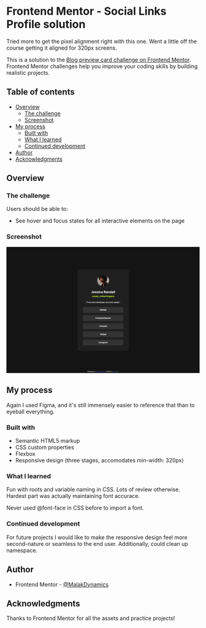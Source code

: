 # Frontend Mentor - Social Links Profile solution

Tried more to get the pixel alignment right with this one. Went a little off the course getting it aligned for 320px screens.

This is a solution to the [Blog preview card challenge on Frontend Mentor](https://www.frontendmentor.io/challenges/blog-preview-card-ckPaj01IcS). Frontend Mentor challenges help you improve your coding skills by building realistic projects. 

## Table of contents

- [Overview](#overview)
  - [The challenge](#the-challenge)
  - [Screenshot](#screenshot)
- [My process](#my-process)
  - [Built with](#built-with)
  - [What I learned](#what-i-learned)
  - [Continued development](#continued-development)
- [Author](#author)
- [Acknowledgments](#acknowledgments)

## Overview

### The challenge

Users should be able to:

- See hover and focus states for all interactive elements on the page

### Screenshot

<img src="./assets/images/Desktop_Screenshot.png" width="600">

## My process

Again I used Figma, and it's still immensely easier to reference that than to eyeball everything.

### Built with

- Semantic HTML5 markup
- CSS custom properties
- Flexbox
- Responsive design (three stages, accomodates min-width: 320px)

### What I learned

Fun with roots and variable naming in CSS. Lots of review otherwise. Hardest part was actually maintaining font accurace.

Never used @font-face in CSS before to import a font.

### Continued development

For future projects I would like to make the responsive design feel more second-nature or seamless to the end user. Additionally, could clean up namespace.

## Author

- Frontend Mentor - [@MalakDynamics](https://www.frontendmentor.io/profile/MalakDynamics)

## Acknowledgments

Thanks to Frontend Mentor for all the assets and practice projects!
